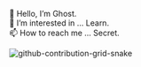 👻 Hello, I’m Ghost.<br>
👀 I’m interested in ... Learn.<br>
📫 How to reach me ... Secret.<br>




![github-contribution-grid-snake](https://user-images.githubusercontent.com/89956771/178133160-794c4f9a-822b-4ac9-be7b-9848fe7bbeb4.svg)
